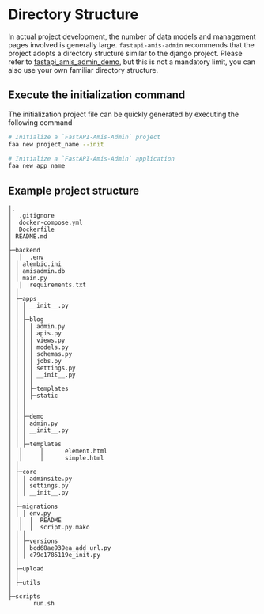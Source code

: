 # Directory Structure

In actual project development, the number of data models and management pages involved is generally large. `fastapi-amis-admin` recommends that the project adopts a directory structure similar to the django project.
Please refer to [fastapi_amis_admin_demo](https://github.com/amisadmin/fastapi_amis_admin_demo), but this is not a mandatory limit, you can also use your own familiar directory structure.

## Execute the initialization command

The initialization project file can be quickly generated by executing the following command

```bash
# Initialize a `FastAPI-Amis-Admin` project
faa new project_name --init

# Initialize a `FastAPI-Amis-Admin` application
faa new app_name
```

## Example project structure

```
│.
│  .gitignore
│  docker-compose.yml
│  Dockerfile
│ README.md
│  
├─backend
│  │  .env
│ │ alembic.ini
│ │ amisadmin.db
│ │ main.py
│  │  requirements.txt
│ │  
│ ├─apps
│ │ │ __init__.py
│ │ │  
│ │ ├─blog
│ │ │ │ admin.py
│ │ │ │ apis.py
│ │ │ │ views.py
│ │ │ │ models.py
│ │ │ │ schemas.py
│ │ │ │ jobs.py
│ │ │ │ settings.py
│ │ │ │ __init__.py
│ │ │ │  
│ │ │ ├─templates
│ │ │ ├─static
│ │ │  
│ │ │          
│ │ ├─demo
│ │ │ admin.py
│ │ │ __init__.py
│ │ │  
│ │ ├─templates
│  │     │      element.html
│  │     │      simple.html
│ │          
│ ├─core
│ │ │ adminsite.py
│ │ │ settings.py
│ │ │ __init__.py
│ │          
│ ├─migrations
│ │ │ env.py
│  │  │  README
│  │  │  script.py.mako
│ │ │  
│ │ ├─versions
│ │ │ bcd68ae939ea_add_url.py
│ │ │ c79e1785119e_init.py
│ │          
│ ├─upload
│ │          
│ ├─utils
│          
├─scripts
       run.sh

```
